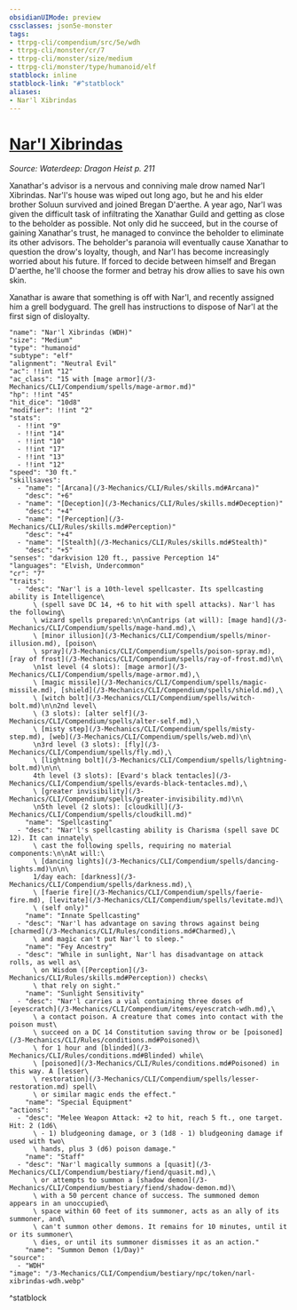 ```yaml
---
obsidianUIMode: preview
cssclasses: json5e-monster
tags:
- ttrpg-cli/compendium/src/5e/wdh
- ttrpg-cli/monster/cr/7
- ttrpg-cli/monster/size/medium
- ttrpg-cli/monster/type/humanoid/elf
statblock: inline
statblock-link: "#^statblock"
aliases:
- Nar'l Xibrindas
---
```

# [Nar'l Xibrindas](3-Mechanics\CLI\Compendium\bestiary\npc/narl-xibrindas-wdh.md)
*Source: Waterdeep: Dragon Heist p. 211*  

Xanathar's advisor is a nervous and conniving male drow named Nar'l Xibrindas. Nar'l's house was wiped out long ago, but he and his elder brother Soluun survived and joined Bregan D'aerthe. A year ago, Nar'l was given the difficult task of infiltrating the Xanathar Guild and getting as close to the beholder as possible. Not only did he succeed, but in the course of gaining Xanathar's trust, he managed to convince the beholder to eliminate its other advisors. The beholder's paranoia will eventually cause Xanathar to question the drow's loyalty, though, and Nar'l has become increasingly worried about his future. If forced to decide between himself and Bregan D'aerthe, he'll choose the former and betray his drow allies to save his own skin.

Xanathar is aware that something is off with Nar'l, and recently assigned him a grell bodyguard. The grell has instructions to dispose of Nar'l at the first sign of disloyalty.

```statblock
"name": "Nar'l Xibrindas (WDH)"
"size": "Medium"
"type": "humanoid"
"subtype": "elf"
"alignment": "Neutral Evil"
"ac": !!int "12"
"ac_class": "15 with [mage armor](/3-Mechanics/CLI/Compendium/spells/mage-armor.md)"
"hp": !!int "45"
"hit_dice": "10d8"
"modifier": !!int "2"
"stats":
  - !!int "9"
  - !!int "14"
  - !!int "10"
  - !!int "17"
  - !!int "13"
  - !!int "12"
"speed": "30 ft."
"skillsaves":
  - "name": "[Arcana](/3-Mechanics/CLI/Rules/skills.md#Arcana)"
    "desc": "+6"
  - "name": "[Deception](/3-Mechanics/CLI/Rules/skills.md#Deception)"
    "desc": "+4"
  - "name": "[Perception](/3-Mechanics/CLI/Rules/skills.md#Perception)"
    "desc": "+4"
  - "name": "[Stealth](/3-Mechanics/CLI/Rules/skills.md#Stealth)"
    "desc": "+5"
"senses": "darkvision 120 ft., passive Perception 14"
"languages": "Elvish, Undercommon"
"cr": "7"
"traits":
  - "desc": "Nar'l is a 10th-level spellcaster. Its spellcasting ability is Intelligence\
      \ (spell save DC 14, +6 to hit with spell attacks). Nar'l has the following\
      \ wizard spells prepared:\n\nCantrips (at will): [mage hand](/3-Mechanics/CLI/Compendium/spells/mage-hand.md),\
      \ [minor illusion](/3-Mechanics/CLI/Compendium/spells/minor-illusion.md), [poison\
      \ spray](/3-Mechanics/CLI/Compendium/spells/poison-spray.md), [ray of frost](/3-Mechanics/CLI/Compendium/spells/ray-of-frost.md)\n\
      \n1st level (4 slots): [mage armor](/3-Mechanics/CLI/Compendium/spells/mage-armor.md),\
      \ [magic missile](/3-Mechanics/CLI/Compendium/spells/magic-missile.md), [shield](/3-Mechanics/CLI/Compendium/spells/shield.md),\
      \ [witch bolt](/3-Mechanics/CLI/Compendium/spells/witch-bolt.md)\n\n2nd level\
      \ (3 slots): [alter self](/3-Mechanics/CLI/Compendium/spells/alter-self.md),\
      \ [misty step](/3-Mechanics/CLI/Compendium/spells/misty-step.md), [web](/3-Mechanics/CLI/Compendium/spells/web.md)\n\
      \n3rd level (3 slots): [fly](/3-Mechanics/CLI/Compendium/spells/fly.md),\
      \ [lightning bolt](/3-Mechanics/CLI/Compendium/spells/lightning-bolt.md)\n\n\
      4th level (3 slots): [Evard's black tentacles](/3-Mechanics/CLI/Compendium/spells/evards-black-tentacles.md),\
      \ [greater invisibility](/3-Mechanics/CLI/Compendium/spells/greater-invisibility.md)\n\
      \n5th level (2 slots): [cloudkill](/3-Mechanics/CLI/Compendium/spells/cloudkill.md)"
    "name": "Spellcasting"
  - "desc": "Nar'l's spellcasting ability is Charisma (spell save DC 12). It can innately\
      \ cast the following spells, requiring no material components:\n\nAt will:\
      \ [dancing lights](/3-Mechanics/CLI/Compendium/spells/dancing-lights.md)\n\n\
      1/day each: [darkness](/3-Mechanics/CLI/Compendium/spells/darkness.md),\
      \ [faerie fire](/3-Mechanics/CLI/Compendium/spells/faerie-fire.md), [levitate](/3-Mechanics/CLI/Compendium/spells/levitate.md)\
      \ (self only)"
    "name": "Innate Spellcasting"
  - "desc": "Nar'l has advantage on saving throws against being [charmed](/3-Mechanics/CLI/Rules/conditions.md#Charmed),\
      \ and magic can't put Nar'l to sleep."
    "name": "Fey Ancestry"
  - "desc": "While in sunlight, Nar'l has disadvantage on attack rolls, as well as\
      \ on Wisdom ([Perception](/3-Mechanics/CLI/Rules/skills.md#Perception)) checks\
      \ that rely on sight."
    "name": "Sunlight Sensitivity"
  - "desc": "Nar'l carries a vial containing three doses of [eyescratch](/3-Mechanics/CLI/Compendium/items/eyescratch-wdh.md),\
      \ a contact poison. A creature that comes into contact with the poison must\
      \ succeed on a DC 14 Constitution saving throw or be [poisoned](/3-Mechanics/CLI/Rules/conditions.md#Poisoned)\
      \ for 1 hour and [blinded](/3-Mechanics/CLI/Rules/conditions.md#Blinded) while\
      \ [poisoned](/3-Mechanics/CLI/Rules/conditions.md#Poisoned) in this way. A [lesser\
      \ restoration](/3-Mechanics/CLI/Compendium/spells/lesser-restoration.md) spell\
      \ or similar magic ends the effect."
    "name": "Special Equipment"
"actions":
  - "desc": "Melee Weapon Attack: +2 to hit, reach 5 ft., one target. Hit: 2 (1d6\
      \ - 1) bludgeoning damage, or 3 (1d8 - 1) bludgeoning damage if used with two\
      \ hands, plus 3 (d6) poison damage."
    "name": "Staff"
  - "desc": "Nar'l magically summons a [quasit](/3-Mechanics/CLI/Compendium/bestiary/fiend/quasit.md),\
      \ or attempts to summon a [shadow demon](/3-Mechanics/CLI/Compendium/bestiary/fiend/shadow-demon.md)\
      \ with a 50 percent chance of success. The summoned demon appears in an unoccupied\
      \ space within 60 feet of its summoner, acts as an ally of its summoner, and\
      \ can't summon other demons. It remains for 10 minutes, until it or its summoner\
      \ dies, or until its summoner dismisses it as an action."
    "name": "Summon Demon (1/Day)"
"source":
  - "WDH"
"image": "/3-Mechanics/CLI/Compendium/bestiary/npc/token/narl-xibrindas-wdh.webp"
```
^statblock